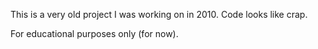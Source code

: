 This is a very old project I was working on in 2010.
Code looks like crap.

For educational purposes only (for now).